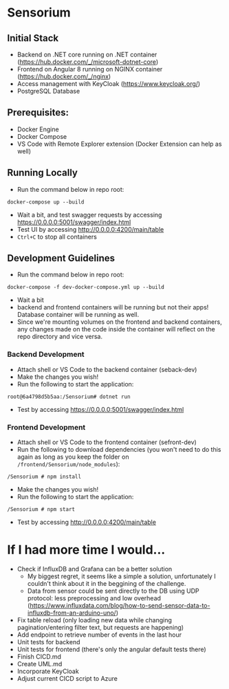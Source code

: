 # Sensorium

## Initial Stack

- Backend on .NET core running on .NET container (https://hub.docker.com/_/microsoft-dotnet-core)
- Frontend on Angular 8 running on NGINX container (https://hub.docker.com/_/nginx)
- Access management with KeyCloak (https://www.keycloak.org/)
- PostgreSQL Database

## Prerequisites: 

- Docker Engine
- Docker Compose
- VS Code with Remote Explorer extension (Docker Extension can help as well)

## Running Locally
- Run the command below in repo root:
```console
docker-compose up --build
```
- Wait a bit, and test swagger requests by accessing https://0.0.0.0:5001/swagger/index.html
- Test UI by accessing http://0.0.0.0:4200/main/table
- `Ctrl+C` to stop all containers

## Development Guidelines

- Run the command below in repo root:
```console
docker-compose -f dev-docker-compose.yml up --build
```
- Wait a bit
- backend and frontend containers will be running but not their apps! Database container will be running as well.
- Since we're mounting volumes on the frontend and backend containers, any changes made on the code inside the container will reflect on the repo directory and vice versa.

### Backend Development

- Attach shell or VS Code to the backend container (seback-dev)
- Make the changes you wish!
- Run the following to start the application:
```console
root@6a4798d5b5aa:/Sensorium# dotnet run
```
- Test by accessing https://0.0.0.0:5001/swagger/index.html

### Frontend Development

- Attach shell or VS Code to the frontend container (sefront-dev)
- Run the following to download dependencies (you won't need to do this again as long as you keep the folder on `/frontend/Sensorium/node_modules`):
```console
/Sensorium # npm install
```
- Make the changes you wish!
- Run the following to start the application:
```console
/Sensorium # npm start
```
- Test by accessing http://0.0.0.0:4200/main/table

# If I had more time I would...
- Check if InfluxDB and Grafana can be a better solution
    - My biggest regret, it seems like a simple a solution, unfortunately I couldn't think about it in the beggining of the challenge.
    - Data from sensor could be sent directly to the DB using UDP protocol: less preprocessing and low overhead (https://www.influxdata.com/blog/how-to-send-sensor-data-to-influxdb-from-an-arduino-uno/)
- Fix table reload (only loading new data while changing pagination/entering filter text, but requests are happening)
- Add endpoint to retrieve number of events in the last hour
- Unit tests for backend
- Unit tests for frontend (there's only the angular default tests there)
- Finish CICD.md
- Create UML.md
- Incorporate KeyCloak
- Adjust current CICD script to Azure